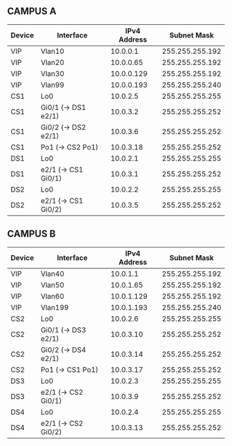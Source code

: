 ## CAMPUS A

| Device | Interface             | IPv4 Address | Subnet Mask        |
|---------|----------------------|---------------|-------------------|
| VIP     | Vlan10               | 10.0.0.1      | 255.255.255.192   |
| VIP     | Vlan20               | 10.0.0.65     | 255.255.255.192   |
| VIP     | Vlan30               | 10.0.0.129    | 255.255.255.192   |
| VIP     | Vlan99               | 10.0.0.193    | 255.255.255.240   |
| CS1     | Lo0                  | 10.0.2.5      | 255.255.255.255   |
| CS1     | Gi0/1 (→ DS1 e2/1)   | 10.0.3.2      | 255.255.255.252   |
| CS1     | Gi0/2 (→ DS2 e2/1)   | 10.0.3.6      | 255.255.255.252   |
| CS1     | Po1 (→ CS2 Po1)      | 10.0.3.18     | 255.255.255.252   |
| DS1     | Lo0                  | 10.0.2.1      | 255.255.255.255   |
| DS1     | e2/1 (→ CS1 Gi0/1)   | 10.0.3.1      | 255.255.255.252   |
| DS2     | Lo0                  | 10.0.2.2      | 255.255.255.255   |
| DS2     | e2/1 (→ CS1 Gi0/2)   | 10.0.3.5      | 255.255.255.252   |

## CAMPUS B
| Device | Interface             | IPv4 Address | Subnet Mask        |
|---------|----------------------|---------------|-------------------|
| VIP     | Vlan40               | 10.0.1.1      | 255.255.255.192   |
| VIP     | Vlan50               | 10.0.1.65     | 255.255.255.192   |
| VIP     | Vlan60               | 10.0.1.129    | 255.255.255.192   |
| VIP     | Vlan199              | 10.0.1.193    | 255.255.255.240   |
| CS2     | Lo0                  | 10.0.2.6      | 255.255.255.255   |
| CS2     | Gi0/1 (→ DS3 e2/1)   | 10.0.3.10     | 255.255.255.252   |
| CS2     | Gi0/2 (→ DS4 e2/1)   | 10.0.3.14     | 255.255.255.252   |
| CS2     | Po1 (→ CS1 Po1)      | 10.0.3.17     | 255.255.255.252   |
| DS3     | Lo0                  | 10.0.2.3      | 255.255.255.255   |
| DS3     | e2/1 (→ CS2 Gi0/1)   | 10.0.3.9      | 255.255.255.252   |
| DS4     | Lo0                  | 10.0.2.4      | 255.255.255.255   |
| DS4     | e2/1 (→ CS2 Gi0/2)   | 10.0.3.13     | 255.255.255.252   |

